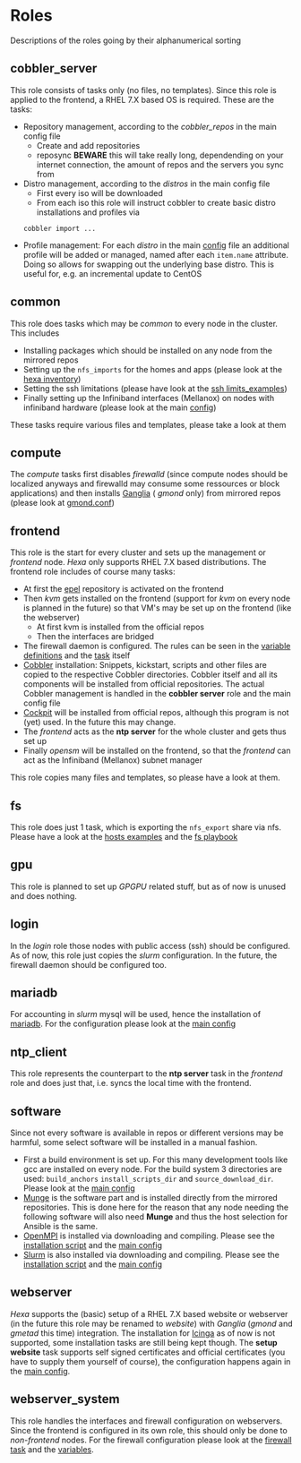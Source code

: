 # Roles
Descriptions of the roles going by their alphanumerical sorting
## cobbler_server
This role consists of tasks only (no files, no templates). Since this role is applied to the frontend, a RHEL 7.X based OS is required. These are the tasks:
* Repository management, according to the *cobbler_repos* in the main config file
  * Create and add repositories
  * reposync **BEWARE** this will take really long, dependending on your internet connection, the amount of repos and the servers you sync from
* Distro management, according to the *distros* in the main config file
  * First every iso will be downloaded
  * From each iso this role will instruct cobbler to create basic distro installations and profiles via 
  ```
  cobbler import ...
  ```
* Profile management: For each *distro* in the main [config](../config_template.yml) file an additional profile will be added or managed, named after each `item.name` attribute. Doing so allows for swapping out the underlying base distro. This is useful for, e.g. an incremental update to CentOS

## common
This role does tasks which may be *common* to every node in the cluster. This includes
- Installing packages which should be installed on any node from the mirrored repos
- Setting up the `nfs_imports` for the homes and apps (please look at the [hexa inventory](../hexa_hosts_example))
- Setting the ssh limitations (please have look at the [ssh limits_examples](../ssh_access_limits_example.yml))
- Finally setting up the Infiniband interfaces (Mellanox) on nodes with infiniband hardware (please look at the main [config](../config_template.yml))

These tasks require various files and templates, please take a look at them

## compute
The *compute* tasks first disables *firewalld* (since compute nodes should be localized anyways and firewalld may consume some ressources or block applications) and then installs [Ganglia](http://ganglia.sourceforge.net/) ( *gmond* only) from mirrored repos (please look at [gmond.conf](compute/templates/gmond.conf))

## frontend
This role is the start for every cluster and sets up the management or *frontend* node. *Hexa* only supports RHEL 7.X based distributions. The frontend role includes of course many tasks:
* At first the [epel](https://fedoraproject.org/wiki/EPEL) repository is activated on the frontend
* Then *kvm* gets installed on the frontend (support for *kvm* on every node is planned in the future) so that VM's may be set up on the frontend (like the webserver)
  * At first kvm is installed from the official repos
  * Then the interfaces are bridged
* The firewall daemon is configured. The rules can be seen in the [variable definitions](frontend/vars/firewallconf.yml) and the [task](frontend/tasks/firewall.yml) itself
* [Cobbler](http://cobbler.github.io/) installation: Snippets, kickstart, scripts and other files are copied to the respective Cobbler directories. Cobbler itself and all its components will be installed from official repositories. The actual Cobbler management is handled in the **cobbler server** role and the main config file
* [Cockpit](http://cockpit-project.org/) will be installed from official repos, although this program is not (yet) used. In the future this may change.
* The *frontend* acts as the **ntp server** for the whole cluster and gets thus set up
* Finally *opensm* will be installed on the frontend, so that the *frontend* can act as the Infiniband (Mellanox) subnet manager

This role copies many files and templates, so please have a look at them.

## fs
This role does just 1 task, which is exporting the `nfs_export` share via nfs. Please have a look at the [hosts examples](../hexa_hosts_example) and the [fs playbook](../playbooks/fs.yml)

## gpu
This role is planned to set up *GPGPU* related stuff, but as of now is unused and does nothing.

## login
In the *login* role those nodes with public access (ssh) should be configured. As of now, this role just copies the *slurm* configuration. In the future, the firewall daemon should be configured too.

## mariadb
For accounting in *slurm* mysql will be used, hence the installation of [mariadb](https://mariadb.org/). For the configuration please look at the [main config](../config_template.yml)

## ntp_client
This role represents the counterpart to the **ntp server** task in the *frontend* role and does just that, i.e. syncs the local time with the frontend.

## software
Since not every software is available in repos or different versions may be harmful, some select software will be installed in a manual fashion.
* First a build environment is set up. For this many development tools like gcc are installed on every node. For the build system 3 directories are used: `build_anchors` `install_scripts_dir` and `source_download_dir`. Please look at the [main config](../config_template.yml)
* [Munge](https://dun.github.io/munge/) is the software part and is installed directly from the mirrored repositories. This is done here for the reason that any node needing the following software will also need **Munge** and thus the host selection for Ansible is the same.
* [OpenMPI](https://www.open-mpi.org/) is installed via downloading and compiling. Please see the [installation script](software/templates/openmpi.sh) and the [main config](../config_template.yml)
* [Slurm](https://www.schedmd.com/) is also installed via downloading and compiling. Please see the [installation script](software/templates/slurm.sh) and the [main config](../config_template.yml)

## webserver
*Hexa* supports the (basic) setup of a RHEL 7.X based website or webserver (in the future this role may be renamed to *website*) with *Ganglia* (*gmond* and *gmetad* this time) integration. The installation for [Icinga](https://www.icinga.com/) as of now is not supported, some installation tasks are still being kept though. The **setup website** task supports self signed certificates and official certificates (you have to supply them yourself of course), the configuration happens again in the [main config](../config_template.yml).

## webserver_system
This role handles the interfaces and firewall configuration on webservers. Since the frontend is configured in its own role, this should only be done to _non-frontend_ nodes. For the firewall configuration please look at the [firewall task](webserver_system/tasks/firewall.yml) and the [variables](webserver_system/vars/main.yml).
